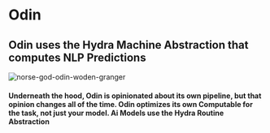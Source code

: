# Odin
## Odin uses the Hydra Machine Abstraction that computes NLP Predictions

![norse-god-odin-woden-granger](https://user-images.githubusercontent.com/107733608/174719958-e215e426-a662-41d0-8bd6-491f4970d181.jpg)

#### Underneath the hood, Odin is opinionated about its own pipeline, but that opinion changes all of the time. Odin optimizes its own Computable for the task, not just your model. Ai Models use the Hydra Routine Abstraction

